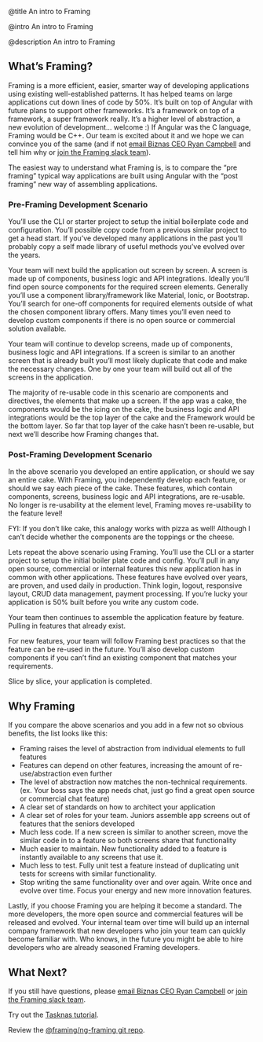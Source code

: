 @title
An intro to Framing

@intro
An intro to Framing

@description
An intro to Framing

## What’s Framing?

Framing is a more efficient, easier, smarter way of developing applications using existing well-established patterns. It has helped teams on large applications cut down lines of code by 50%. It’s built on top of Angular with future plans to support other frameworks. It’s a framework on top of a framework, a super framework really. It’s a higher level of abstraction, a new evolution of development… welcome :) If Angular was the C language, Framing would be C++. Our team is excited about it and we hope we can convince you of the same (and if not [email Biznas CEO Ryan Campbell](mailto:ryan@biznas.io) and tell him why or [join the Framing slack team](http://framing.herokuapp.com/)).

The easiest way to understand what Framing is, is to compare the “pre framing” typical way applications are built using Angular with the “post framing” new way of assembling applications.

### Pre-Framing Development Scenario

You’ll use the CLI or starter project to setup the initial boilerplate code and configuration. You’ll possible copy code from a previous similar project to get a head start. If you’ve developed many applications in the past you’ll probably copy a self made library of useful methods you’ve evolved over the years.

Your team will next build the application out screen by screen. A screen is made up of components, business logic and API integrations. Ideally you’ll find open source components for the required screen elements. Generally you’ll use a component library/framework like Material, Ionic, or Bootstrap. You’ll search for one-off components for required elements outside of what the chosen component library offers. Many times you’ll even need to develop custom components if there is no open source or commercial solution available.

Your team will continue to develop screens, made up of components, business logic and API integrations. If a screen is similar to an another screen that is already built you’ll most likely duplicate that code and make the necessary changes. One by one your team will build out all of the screens in the application.

The majority of re-usable code in this scenario are components and directives, the elements that make up a screen. If the app was a cake, the components would be the icing on the cake, the business logic and API integrations would be the top layer of the cake and the Framework would be the bottom layer. So far that top layer of the cake hasn’t been re-usable, but next we’ll describe how Framing changes that.

### Post-Framing Development Scenario

In the above scenario you developed an entire application, or should we say an entire cake. With Framing, you independently develop each feature, or should we say each piece of the cake. These features, which contain components, screens, business logic and API integrations, are re-usable. No longer is re-usability at the element level, Framing moves re-usability to the feature level!

FYI: If you don’t like cake, this analogy works with pizza as well! Although I can’t decide whether the components are the toppings or the cheese.

Lets repeat the above scenario using Framing. You’ll use the CLI or a starter project to setup the initial boiler plate code and config. You’ll pull in any open source, commercial or internal features this new application has in common with other applications. These features have evolved over years, are proven, and used daily in production. Think login, logout, responsive layout, CRUD data management, payment processing. If you’re lucky your application is 50% built before you write any custom code.

Your team then continues to assemble the application feature by feature. Pulling in features that already exist.

For new features, your team will follow Framing best practices so that the feature can be re-used in the future. You’ll also develop custom components if you can’t find an existing component that matches your requirements.

Slice by slice, your application is completed.

## Why Framing

If you compare the above scenarios and you add in a few not so obvious benefits, the list looks like this:

* Framing raises the level of abstraction from individual elements to full features
* Features can depend on other features, increasing the amount of re-use/abstraction even further
* The level of abstraction now matches the non-technical requirements. (ex. Your boss says the app needs chat, just go find a great open source or commercial chat feature)
* A clear set of standards on how to architect your application
* A clear set of roles for your team. Juniors assemble app screens out of features that the seniors developed
* Much less code. If a new screen is similar to another screen, move the similar code in to a feature so both screens share that functionality
* Much easier to maintain. New functionality added to a feature is instantly available to any screens that use it.
* Much less to test. Fully unit test a feature instead of duplicating unit tests for screens with similar functionality.
* Stop writing the same functionality over and over again. Write once and evolve over time. Focus your energy and new more innovation features.

Lastly, if you choose Framing you are helping it become a standard. The more developers, the more open source and commercial features will be released and evolved. Your internal team over time will build up an internal company framework that new developers who join your team can quickly become familiar with. Who knows, in the future you might be able to hire developers who are already seasoned Framing developers.

## What Next?

If you still have questions, please [email Biznas CEO Ryan Campbell](mailto:ryan@biznas.io) or [join the Framing slack team](http://framing.herokuapp.com/).

Try out the [Tasknas tutorial](http://framing.io/tasknas).

Review the [@framing/ng-framing git repo](http://github.com/framing/ng-framing).

